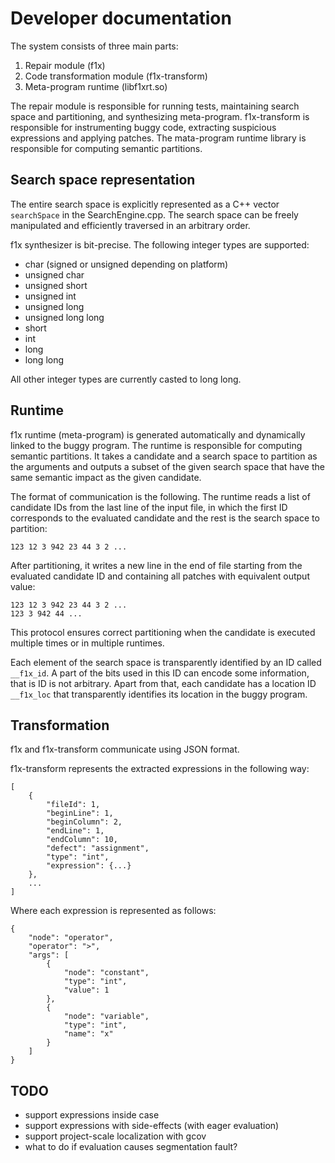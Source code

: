 # Developer documentation #

The system consists of three main parts:

1. Repair module (f1x) 
2. Code transformation module (f1x-transform)
3. Meta-program runtime (libf1xrt.so)

The repair module is responsible for running tests, maintaining search space and partitioning, and synthesizing meta-program. f1x-transform is responsible for instrumenting buggy code, extracting suspicious expressions and applying patches. The mata-program runtime library is responsible for computing semantic partitions.

## Search space representation ##

The entire search space is explicitly represented as a C++ vector `searchSpace` in the SearchEngine.cpp. The search space can be freely manipulated and efficiently traversed in an arbitrary order.

f1x synthesizer is bit-precise. The following integer types are supported:

* char (signed or unsigned depending on platform)
* unsigned char
* unsigned short
* unsigned int
* unsigned long
* unsigned long long
* short
* int
* long
* long long

All other integer types are currently casted to long long.

## Runtime ##

f1x runtime (meta-program) is generated automatically and dynamically linked to the buggy program. The runtime is responsible for computing semantic partitions. It takes a candidate and a search space to partition as the arguments and outputs a subset of the given search space that have the same semantic impact as the given candidate.

The format of communication is the following. The runtime reads a list of candidate IDs from the last line of the input file, in which the first ID corresponds to the evaluated candidate and the rest is the search space to partition:

    123 12 3 942 23 44 3 2 ...
    
After partitioning, it writes a new line in the end of file starting from the evaluated candidate ID and containing all patches with equivalent output value:

    123 12 3 942 23 44 3 2 ...
    123 3 942 44 ...

This protocol ensures correct partitioning when the candidate is executed multiple times or in multiple runtimes.

Each element of the search space is transparently identified by an ID called `__f1x_id`. A part of the bits used in this ID can encode some information, that is ID is not arbitrary. Apart from that, each candidate has a location ID `__f1x_loc` that transparently identifies its location in the buggy program.

## Transformation ##

f1x and f1x-transform communicate using JSON format.

f1x-transform represents the extracted expressions in the following way:

    [
        {
            "fileId": 1,
            "beginLine": 1,
            "beginColumn": 2,
            "endLine": 1,
            "endColumn": 10,
            "defect": "assignment",
            "type": "int",
            "expression": {...}
        },
        ...
    ]

Where each expression is represented as follows:

    {
        "node": "operator",
        "operator": ">",
        "args": [
            {
                "node": "constant",
                "type": "int",
                "value": 1
            },
            {
                "node": "variable",
                "type": "int",
                "name": "x"
            }
        ]
    }
    
## TODO ##

- support expressions inside case
- support expressions with side-effects (with eager evaluation)
- support project-scale localization with gcov
- what to do if evaluation causes segmentation fault?
